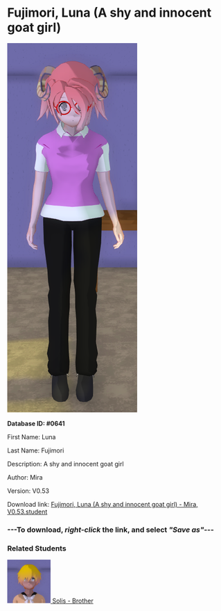 # Fujimori, Luna (A shy and innocent goat girl)

<img src="../../Files/Images/Fujimori, Luna (A shy and innocent goat girl).png" title="Fujimori, Luna (A shy and innocent goat girl) - Mira, V0.53">

**Database ID: #0641**

First Name: Luna

Last Name: Fujimori

Description: A shy and innocent goat girl

Author: Mira

Version: V0.53

Download link: <a href="https://raw.githubusercontent.com/Arbiter1223/Daigaku-Gurashi-Custom-Students/master/Files/Student%20Files/Fujimori%2C%20Luna%20(A%20shy%20and%20innocent%20goat%20girl)%20-%20Mira%2C%20V0.53.student">Fujimori, Luna (A shy and innocent goat girl) - Mira, V0.53.student</a>

### ---**To download, _right-click_ the link, and select _"Save as"_**---

### Related Students

<a href="Fujimori, Solis (Luna's caring brother).md"><img src="../../Files/Thumbs/Fujimori, Solis (Luna's caring brother).png" height="100" width="100" title="Fujimori, Solis (Luna's caring brother) - Mira, V0.53"></a><a href="Fujimori, Solis (Luna's caring brother).md"> Solis - Brother</a>

